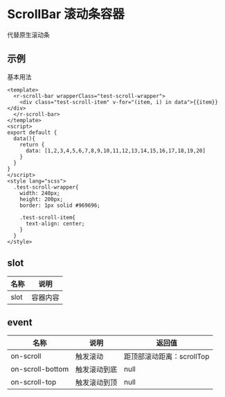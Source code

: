 <!-- type: 交互 -->

# ScrollBar 滚动条容器
代替原生滚动条

## 示例

基本用法
```vue demo
<template>
  <r-scroll-bar wrapperClass="test-scroll-wrapper">
    <div class="test-scroll-item" v-for="(item, i) in data">{{item}}</div>
  </r-scroll-bar>
</template>
<script>
export default {
  data(){
    return {
      data: [1,2,3,4,5,6,7,8,9,10,11,12,13,14,15,16,17,18,19,20]
    }
  }
}
</script>
<style lang="scss">
  .test-scroll-wrapper{
    width: 240px;
    height: 200px;
    border: 1px solid #969696;

    .test-scroll-item{
      text-align: center;
    }
  }
</style>
```

<!-- props -->
<!-- methods -->

## slot
| 名称 | 说明 |
| --- | --- |
| slot | 容器内容 |

## event
| 名称 | 说明 | 返回值 |
| --- | --- | --- |
| on-scroll | 触发滚动 | 距顶部滚动距离：scrollTop |
| on-scroll-bottom | 触发滚动到底 | null |
| on-scroll-top | 触发滚动到顶 | null |